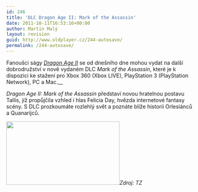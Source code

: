 ```yaml
---
id: 246
title: 'DLC Dragon Age II: Mark of the Assassin'
date: 2011-10-11T16:53:16+00:00
author: Martin Malý
layout: revision
guid: http://www.oldplayer.cz/244-autosave/
permalink: /244-autosave/
---
```

Fanoušci ságy [_Dragon Age II_](http://www.oldplayer.cz/dragon-age-2/) se od dnešního dne mohou vydat na další dobrodružství v nově vydaném DLC _Mark of the Assassin_, které je k dispozici ke stažení pro Xbox 360 (Xbox LIVE), PlayStation 3 (PlayStation Network), PC a Mac.__

_Dragon Age II: Mark of the Assassin_ představí novou hratelnou postavu Tallis, jíž propůjčila vzhled i hlas Felicia Day, hvězda internetové fantasy scény. S DLC prozkoumáte rozlehlý svět a poznáte blíže historii Orlesiánců a Quanarijců.

[<img class="aligncenter size-medium wp-image-245" title="launch_wm__4_" src="http://www.oldplayer.cz/wp-content/uploads/2011/10/launch_wm__4_-300x168.jpg" alt="" width="300" height="168" srcset="https://oldplayer.cz/wp-content/uploads/2011/10/launch_wm__4_-300x168.jpg 300w, https://oldplayer.cz/wp-content/uploads/2011/10/launch_wm__4_-1024x576.jpg 1024w, https://oldplayer.cz/wp-content/uploads/2011/10/launch_wm__4_.jpg 1280w" sizes="(max-width: 300px) 100vw, 300px" />](http://www.oldplayer.cz/wp-content/uploads/2011/10/launch_wm__4_.jpg)_Zdroj: TZ_

<div id="google_plus_one">
  <g:plusone></g:plusone>
</div>

<div id="fb_send_like">
</div>